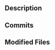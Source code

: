 ## Description

<!-- Diff summary - START -->
<!-- Diff summary - END -->

## Commits

<!-- Diff commits - START -->
<!-- Diff commits - END -->

## Modified Files

<!-- Diff files - START -->
<!-- Diff files - END -->
